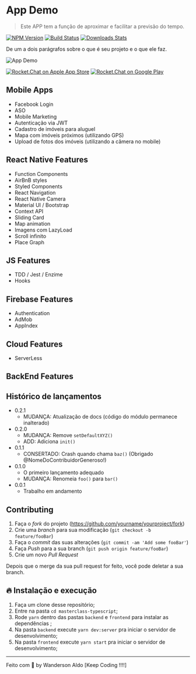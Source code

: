 # App Demo
> Este APP tem a função de aproximar e facilitar a previsão do tempo.

[![NPM Version][npm-image]][npm-url]
[![Build Status][travis-image]][travis-url]
[![Downloads Stats][npm-downloads]][npm-url]

De um a dois parágrafos sobre o que é seu projeto e o que ele faz.

![App Demo](/src/assets/app-rio-praias.png "App Demo")

[![Rocket.Chat on Apple App Store](https://user-images.githubusercontent.com/551004/29770691-a2082ff4-8bc6-11e7-89a6-964cd405ea8e.png)](https://itunes.apple.com/us/app/rocket-chat/id1148741252?mt=8)
[![Rocket.Chat on Google Play](https://user-images.githubusercontent.com/551004/29770692-a20975c6-8bc6-11e7-8ab0-1cde275496e0.png)](https://play.google.com/store/apps/details?id=chat.rocket.android)  

## Mobile Apps

+ Facebook Login
+ ASO
+ Mobile Marketing
+ Autenticação via JWT
+ Cadastro de imóveis para aluguel
+ Mapa com imóveis próximos (utilizando GPS)
+ Upload de fotos dos imóveis (utilizando a câmera no mobile)

## React Native Features

+ Function Components
+ AirBnB styles
+ Styled Components
+ React Navigation
+ React Native Camera
+ Material UI / Bootstrap
+ Context API
+ Sliding Card
+ Map animation
+ Imagens com LazyLoad
+ Scroll infinito
+ Place Graph

## JS Features

+ TDD / Jest / Enzime
+ Hooks

## Firebase Features

+ Authentication
+ AdMob
+ AppIndex

## Cloud Features

+ ServerLess

## BackEnd Features

## Histórico de lançamentos

* 0.2.1
    * MUDANÇA: Atualização de docs (código do módulo permanece inalterado)
* 0.2.0
    * MUDANÇA: Remove `setDefaultXYZ()`
    * ADD: Adiciona `init()`
* 0.1.1
    * CONSERTADO: Crash quando chama `baz()` (Obrigado @NomeDoContribuidorGeneroso!)
* 0.1.0
    * O primeiro lançamento adequado
    * MUDANÇA: Renomeia `foo()` para `bar()`
* 0.0.1
    * Trabalho em andamento

## Contributing

1. Faça o _fork_ do projeto (<https://github.com/yourname/yourproject/fork>)
2. Crie uma _branch_ para sua modificação (`git checkout -b feature/fooBar`)
3. Faça o _commit_ das suas alterações (`git commit -am 'Add some fooBar'`)
4. Faça _Push_ para a sua branch (`git push origin feature/fooBar`)
5. Crie um novo _Pull Request_

Depois que o merge da sua pull request for feito, você pode deletar a sua branch.

## 🔥 Instalação e execução

1. Faça um clone desse repositório;
2. Entre na pasta `cd masterclass-typescript`;
3. Rode `yarn` dentro das pastas `backend` e `frontend` para instalar as dependências ;
4. Na pasta `backend` execute `yarn dev:server` pra iniciar o servidor de desenvolvimento;
5. Na pasta `frontend` execute `yarn start` pra iniciar o servidor de desenvolvimento;

[npm-image]: https://img.shields.io/npm/v/datadog-metrics.svg?style=flat-square
[npm-url]: https://npmjs.org/package/datadog-metrics
[npm-downloads]: https://img.shields.io/npm/dm/datadog-metrics.svg?style=flat-square
[travis-image]: https://img.shields.io/travis/dbader/node-datadog-metrics/master.svg?style=flat-square
[travis-url]: https://travis-ci.org/dbader/node-datadog-metrics
[wiki]: https://github.com/seunome/seuprojeto/wiki

---

Feito com 💖 by Wanderson Aldo [Keep Coding !!!!]
